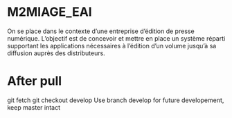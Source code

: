 # M2MIAGE_EAI

On se place dans le contexte d’une entreprise d’édition de presse numérique. L’objectif est de concevoir et
mettre en place un système réparti supportant les applications nécessaires à l’édition d’un volume jusqu’à sa
diffusion auprès des distributeurs.

# After pull
git fetch
git checkout develop
Use branch develop for future developement, keep master intact
